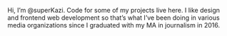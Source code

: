 Hi, I’m @superKazi. Code for some of my projects live here. I like design and frontend web development so that’s what I’ve been doing in various media organizations since I graduated with my MA in journalism in 2016.
